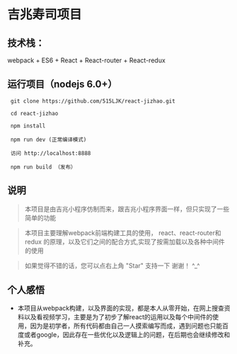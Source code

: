 # 吉兆寿司项目


## 技术栈：
webpack + ES6 + React + React-router + React-redux

## 运行项目（nodejs 6.0+）

```
 git clone https://github.com/515LJK/react-jizhao.git

 cd react-jizhao

 npm install
  
 npm run dev (正常编译模式)

 访问 http://localhost:8888

 npm run build （发布）
```
## 说明

>  本项目是由吉兆小程序仿制而来，跟吉兆小程序界面一样，但只实现了一些简单的功能

>  本项目主要理解webpack前端构建工具的使用， react、react-router和redux 的原理，以及它们之间的配合方式,实现了按需加载以及各种中间件的使用

>  如果觉得不错的话，您可以点右上角 "Star" 支持一下 谢谢！ ^_^

## 个人感悟
- 本项目从webpack构建，以及界面的实现，都是本人从零开始，在网上搜查资料以及看视频学习，主要是为了初步了解react的运用以及每个中间件的使用，因为是初学者，所有代码都由自己一人摸索编写而成，遇到问题也只能百度或者google，因此存在一些优化以及逻辑上的问题，在后期也会继续修改和补充。
